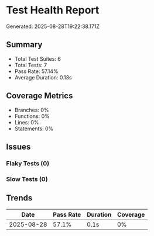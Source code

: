 # Test Health Report
Generated: 2025-08-28T19:22:38.171Z

## Summary
- Total Test Suites: 6
- Total Tests: 7
- Pass Rate: 57.14%
- Average Duration: 0.13s

## Coverage Metrics
- Branches: 0%
- Functions: 0%
- Lines: 0%
- Statements: 0%

## Issues
### Flaky Tests (0)

### Slow Tests (0)

## Trends
| Date | Pass Rate | Duration | Coverage |
|------|-----------|----------|----------|
| 2025-08-28 | 57.1% | 0.1s | 0% |